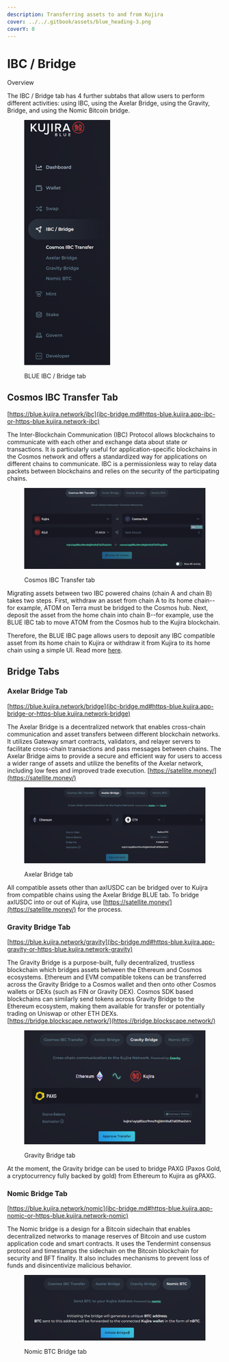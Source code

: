 ```yaml
---
description: Transferring assets to and from Kujira
cover: ../../.gitbook/assets/blue_heading-3.png
coverY: 0
---
```


# IBC / Bridge

Overview

The IBC / Bridge tab has 4 further subtabs that allow users to perform different activities: using IBC, using the Axelar Bridge, using the Gravity, Bridge, and using the Nomic Bitcoin bridge.

<figure><img src="../../.gitbook/assets/image (128).png" alt="" width="201"><figcaption><p>BLUE IBC / Bridge tab</p></figcaption></figure>

## Cosmos IBC Transfer Tab

[https://blue.kujira.network/ibc](ibc-bridge.md#https-blue.kujira.app-ibc-or-https-blue.kujira.network-ibc)

The Inter-Blockchain Communication (IBC) Protocol allows blockchains to communicate with each other and exchange data about state or transactions. It is particularly useful for application-specific blockchains in the Cosmos network and offers a standardized way for applications on different chains to communicate. IBC is a permissionless way to relay data packets between blockchains and relies on the security of the participating chains.

<figure><img src="../../.gitbook/assets/image (130).png" alt=""><figcaption><p>Cosmos IBC Transfer tab</p></figcaption></figure>

Migrating assets between two IBC powered chains (chain A and chain B) takes two steps. First, withdraw an asset from chain A to its home chain--for example, ATOM on Terra must be bridged to the Cosmos hub. Next, deposit the asset from the home chain into chain B--for example, use the BLUE IBC tab to move ATOM from the Cosmos hub to the Kujira blockchain.

Therefore, the BLUE IBC page allows users to deposit any IBC compatible asset from its home chain to Kujira or withdraw it from Kujira to its home chain using a simple UI. Read more [here](https://docs.kujira.app/dapps-and-infrastructure/blue/product-guides/how-to-use-ibc).&#x20;

## Bridge Tabs

### Axelar Bridge Tab

[https://blue.kujira.network/bridge](ibc-bridge.md#https-blue.kujira.app-bridge-or-https-blue.kujira.network-bridge)

The Axelar Bridge is a decentralized network that enables cross-chain communication and asset transfers between different blockchain networks. It utilizes Gateway smart contracts, validators, and relayer servers to facilitate cross-chain transactions and pass messages between chains. The Axelar Bridge aims to provide a secure and efficient way for users to access a wider range of assets and utilize the benefits of the Axelar network, including low fees and improved trade execution. [https://satellite.money/](https://satellite.money/)

<figure><img src="../../.gitbook/assets/image (132).png" alt=""><figcaption><p>Axelar Bridge tab</p></figcaption></figure>

All compatible assets other than axlUSDC can be bridged over to Kuijra from compatible chains using the Axelar Bridge BLUE tab. To bridge axlUSDC into or out of Kujira, use [https://satellite.money/](https://satellite.money/) for the process.

### Gravity Bridge Tab

[https://blue.kujira.network/gravity](ibc-bridge.md#https-blue.kujira.app-gravity-or-https-blue.kujira.network-gravity)

The Gravity Bridge is a purpose-built, fully decentralized, trustless blockchain which bridges assets between the Ethereum and Cosmos ecosystems. Ethereum and EVM compatible tokens can be transferred across the Gravity Bridge to a Cosmos wallet and then onto other Cosmos wallets or DEXs (such as FIN or Gravity DEX). Cosmos SDK based blockchains can similarly send tokens across Gravity Bridge to the Ethereum ecosystem, making them available for transfer or potentially trading on Uniswap or other ETH DEXs. [https://bridge.blockscape.network/](https://bridge.blockscape.network/)

<figure><img src="../../.gitbook/assets/image (133).png" alt=""><figcaption><p>Gravity Bridge tab</p></figcaption></figure>

At the moment, the Gravity bridge can be used to bridge PAXG (Paxos Gold, a cryptocurrency fully backed by gold) from Ethereum to Kujira as gPAXG.&#x20;

### Nomic Bridge Tab

[https://blue.kujira.network/nomic](ibc-bridge.md#https-blue.kujira.app-nomic-or-https-blue.kujira.network-nomic)

The Nomic bridge is a design for a Bitcoin sidechain that enables decentralized networks to manage reserves of Bitcoin and use custom application code and smart contracts. It uses the Tendermint consensus protocol and timestamps the sidechain on the Bitcoin blockchain for security and BFT finality. It also includes mechanisms to prevent loss of funds and disincentivize malicious behavior.

<figure><img src="../../.gitbook/assets/image (134).png" alt=""><figcaption><p>Nomic BTC Bridge tab</p></figcaption></figure>

